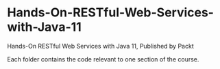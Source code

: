 # Hands-On-RESTful-Web-Services-with-Java-11

Hands-On RESTful Web Services with Java 11, Published by Packt

Each folder contains the code relevant to one section of the course.
